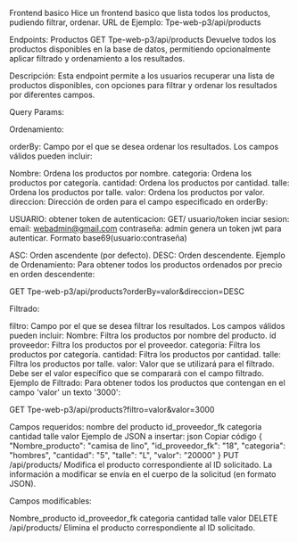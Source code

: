 Frontend basico
Hice un frontend basico que lista todos los productos, pudiendo filtrar, ordenar.
URL de Ejemplo:
Tpe-web-p3/api/products

Endpoints:
Productos
GET Tpe-web-p3/api/products
Devuelve todos los productos disponibles en la base de datos, permitiendo opcionalmente aplicar filtrado y ordenamiento a los resultados.

Descripción: Esta endpoint permite a los usuarios recuperar una lista de productos disponibles, con opciones para filtrar y ordenar los resultados por diferentes campos.

Query Params:

Ordenamiento:

orderBy: Campo por el que se desea ordenar los resultados. Los campos válidos pueden incluir:

Nombre: Ordena los productos por nombre.
categoria: Ordena los productos por categoría.
cantidad: Ordena los productos por cantidad.
talle: Ordena los productos por talle.
valor: Ordena los productos por valor.
direccion: Dirección de orden para el campo especificado en orderBy:

USUARIO:
obtener token de autenticacion:
GET/ usuario/token
inciar sesion: email: webadmin@gmail.com contraseña: admin
genera un token jwt para autenticar. Formato base69(usuario:contraseña)

ASC: Orden ascendente (por defecto).
DESC: Orden descendente.
Ejemplo de Ordenamiento: Para obtener todos los productos ordenados por precio en orden descendente:

GET Tpe-web-p3/api/products?orderBy=valor&direccion=DESC

Filtrado:

filtro: Campo por el que se desea filtrar los resultados. Los campos válidos pueden incluir:
Nombre: Filtra los productos por nombre del producto.
id proveedor: Filtra los productos por el proveedor.
categoria: Filtra los productos por categoría.
cantidad: Filtra los productos por cantidad.
talle: Filtra los productos por talle.
valor: Valor que se utilizará para el filtrado. Debe ser el valor específico que se comparará con el campo filtrado.
Ejemplo de Filtrado: Para obtener todos los productos que contengan en el campo 'valor' un texto '3000':

GET Tpe-web-p3/api/products?filtro=valor&valor=3000

Campos requeridos:
nombre del producto
id_proveedor_fk
categoria
cantidad
talle
valor
Ejemplo de JSON a insertar:
json
Copiar código
{
  "Nombre_producto": "camisa de lino",
  "id_proveedor_fk": "18",
  "categoria": "hombres",
  "cantidad": "5",
  "talle": "L",
  "valor": "20000"
}
PUT /api/products/
Modifica el producto correspondiente al ID solicitado. La información a modificar se envía en el cuerpo de la solicitud (en formato JSON).

Campos modificables:

Nombre_producto
id_proveedor_fk
categoria
cantidad
talle
valor
DELETE /api/products/
Elimina el producto correspondiente al ID solicitado.
